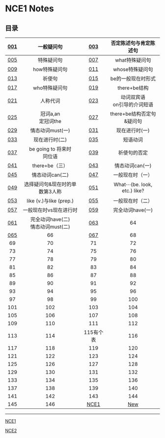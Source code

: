 # **NCE1 Notes**  
## **目录**  
| [001](https://github.com/moodHappy/HelloWorld/blob/master/NCE%20notes%20md%2FNCE%20Note1%2F001.md) | 一般疑问句 | [003](https://github.com/moodHappy/HelloWorld/blob/master/NCE%20notes%20md%2FNCE%20Note1%2F003.md) | 否定陈述句与肯定陈述句 |
|:-:|:-:|:-:|:-:|
| [005](https://github.com/moodHappy/HelloWorld/blob/master/NCE%20notes%20md%2FNCE%20Note1%2F005.md) | 特殊疑问句 | [007](https://github.com/moodHappy/HelloWorld/blob/master/NCE%20notes%20md%2FNCE%20Note1%2F007.md) | what特殊疑问句 |
| [009](https://github.com/moodHappy/HelloWorld/blob/master/NCE%20notes%20md%2FNCE%20Note1%2F009.md) | how特殊疑问句 | [011](https://github.com/moodHappy/HelloWorld/blob/master/NCE%20notes%20md%2FNCE%20Note1%2F011.md) | whose特殊疑问句 |
| [013](https://github.com/moodHappy/HelloWorld/blob/master/NCE%20notes%20md%2FNCE%20Note1%2F013.md) | 祈使句 | [015](https://github.com/moodHappy/HelloWorld/blob/master/NCE%20notes%20md%2FNCE%20Note1%2F015.md) | be的一般现在时形式 |
| [017](https://github.com/moodHappy/HelloWorld/blob/master/NCE%20notes%20md%2FNCE%20Note1%2F017.md) | who特殊疑问句 | [019](https://github.com/moodHappy/HelloWorld/blob/master/NCE%20notes%20md%2FNCE%20Note1%2F019.md) | there+be结构 |
| [021](https://github.com/moodHappy/HelloWorld/blob/master/NCE%20notes%20md%2FNCE%20Note1%2F021.md) | 人称代词 | [023](https://github.com/moodHappy/HelloWorld/blob/master/NCE%20notes%20md%2FNCE%20Note1%2F023.md) | 动词双宾语<br>on引导的介词短语 |
| [025](https://github.com/moodHappy/HelloWorld/blob/master/NCE%20notes%20md%2FNCE%20Note1%2F025.md) | 冠词a,an<br>定冠词the | [027](https://github.com/moodHappy/HelloWorld/blob/master/NCE%20notes%20md%2FNCE%20Note1%2F027.md) | there+be结构否定句&疑问句 |
| [029](https://github.com/moodHappy/HelloWorld/blob/master/NCE%20notes%20md%2FNCE%20Note1%2F029.md) | 情态动词must(一) | [031](https://github.com/moodHappy/HelloWorld/blob/master/NCE%20notes%20md%2FNCE%20Note1%2F031.md) | 现在进行时(一) |
| [033](https://github.com/moodHappy/HelloWorld/blob/master/NCE%20notes%20md%2FNCE%20Note1%2F033.md) | 现在进行时(二) | [035](https://github.com/moodHappy/HelloWorld/blob/master/NCE%20notes%20md%2FNCE%20Note1%2F035.md) | 短语动词 |
| [037](https://github.com/moodHappy/HelloWorld/blob/master/NCE%20notes%20md%2FNCE%20Note1%2F037.md) | be going to 将来时<br>同位语 | [039](https://github.com/moodHappy/HelloWorld/blob/master/NCE%20notes%20md%2FNCE%20Note1%2F039.md) | 祈使句的否定 |
| [041](https://github.com/moodHappy/HelloWorld/blob/master/NCE%20notes%20md%2FNCE%20Note1%2F041.md) | there+be（三） | [043](https://github.com/moodHappy/HelloWorld/blob/master/NCE%20notes%20md%2FNCE%20Note1%2F043.md) | 情态动词can(一) |
| [045](https://github.com/moodHappy/HelloWorld/blob/master/NCE%20notes%20md%2FNCE%20Note1%2F045.md) | 情态动词can(二) | [047](https://github.com/moodHappy/HelloWorld/blob/master/NCE%20notes%20md%2FNCE%20Note1%2F047.md) | 一般现在时（一） |
| [049](https://github.com/moodHappy/HelloWorld/blob/master/NCE%20notes%20md%2FNCE%20Note1%2F049.md) | 选择疑问句&现在时的单数第3人称 | [051](https://github.com/moodHappy/HelloWorld/blob/master/NCE%20notes%20md%2FNCE%20Note1%2F051.md) | What⋯(be. look, etc.) like?  |
| [053](https://github.com/moodHappy/HelloWorld/blob/master/NCE%20notes%20md%2FNCE%20Note1%2F053.md) | like (v.)与like (prep.)  | [055](https://github.com/moodHappy/HelloWorld/blob/master/NCE%20notes%20md%2FNCE%20Note1%2F055.md) | 一般现在时（二） |
| [057](https://github.com/moodHappy/HelloWorld/blob/master/NCE%20notes%20md%2FNCE%20Note1%2F057.md) | 一般现在时vs现在进行时 | [059](https://github.com/moodHappy/HelloWorld/blob/master/NCE%20notes%20md%2FNCE%20Note1%2F059.md) | 完全动词have(一) |
| [061](https://github.com/moodHappy/HelloWorld/blob/master/NCE%20notes%20md%2FNCE%20Note1%2F061.md) | 完全动词have(二)<br>情态动词must(二) | [063](https://github.com/moodHappy/HelloWorld/blob/master/NCE%20notes%20md%2FNCE%20Note1%2F063.md) | 64 |
| [065](https://github.com/moodHappy/HelloWorld/blob/master/NCE%20notes%20md%2FNCE%20Note1%2F065.md) | 66 | [067](https://github.com/moodHappy/HelloWorld/blob/master/NCE%20notes%20md%2FNCE%20Note1%2F059.md) | 68 |
| 69 | 70 | 71 | 72 |
| 73 | 74 | 75 | 76 |
| 77 | 78 | 79 | 80 |
| 81 | 82 | 83 | 84 |
| 85 | 86 | 87 | 88 |
| 89 | 90 | 91 | 92 |
| 93 | 94 | 95 | 96 |
| 97 | 98 | 99 | 100 |
| 101 | 102 | 103 | 104 |
| 105 | 106 | 107 | 108 |
| 109 | 110 | 111 | 112 |
| 113 | 114 | 115有个表 | 116 |
| 117 | 118 | 119 | 120 |
| 121 | 122 | 123 | 124 |
| 125 | 126 | 127 | 128 |
| 129 | 130 | 131 | 132 |
| 133 | 134 | 135 | 136 |
| 137 | 138 | 139 | 140 |
| 141 | 142 | 143 | 144 |
| 145 | 146 | [NCE1](https://github.com/moodHappy/HelloWorld/blob/master/NCE%20notes%20md%2FNCE%20Note1%2Fnce1%20notes.txt) | [New](https://github.com/moodHappy/HelloWorld/blob/master/Reading%20notes.md) |




---
[NCE1](https://github.com/moodHappy/HelloWorld/blob/master/NCE%20notes%20md%2FNCE%20Note1%2FTable%20of%20contents.md)  

[NCE2](https://github.com/moodHappy/HelloWorld/blob/master/NCE%20notes%20md%2FNCE%20Note2%2FTable%20of%20contents.md)




